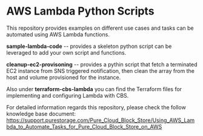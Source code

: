 # AWS Lambda Python Scripts

This repository provides examples on different use cases and tasks can be automated using AWS Lambda functions. 

**sample-lambda-code** -- provides a skeleton python script can be leveraged to add your own script and functions.

**cleanup-ec2-provisoning** -- provides a pythin script that fetch a terminated EC2 instance from SNS triggered notification, then clean the array from the host and volume provisioned for the instance.  

Also under **terraform-cbs-lambda** you can find the Terraform files for implementing and configuring Lambda with CBS. 

For detailed information regards this repository, please check the follow knowledge base document: 
https://support.purestorage.com/Pure_Cloud_Block_Store/Using_AWS_Lambda_to_Automate_Tasks_for_Pure_Cloud_Block_Store_on_AWS
